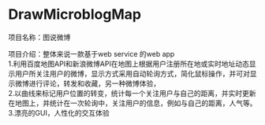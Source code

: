 DrawMicroblogMap
================
项目名称：图说微博  


项目介绍：整体来说一款基于web service 的web app  
1.利用百度地图API和新浪微博API在地图上根据用户注册所在地或实时地址动态显示用户所关注用户的微博，显示方式采用自动轮询方式，简化鼠标操作，并可对显示微博进行评论，转发和收藏，另一种微博体验，    
2.以曲线来标记用户位置的转变，统计每一个关注用户与自己的距离，并实时更新在地图上，并统计在一次轮询中，关注用户的信息，例如与自己的距离，人气等。   
3.漂亮的GUI，人性化的交互体验 
